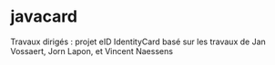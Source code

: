 # javacard
Travaux dirigés : projet eID IdentityCard basé sur les travaux de Jan Vossaert, Jorn Lapon, et Vincent Naessens
